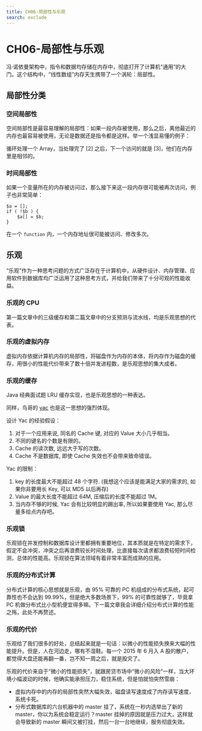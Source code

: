 ```yaml
---
title: CH06-局部性与乐观
search: exclude
---
```


# CH06-局部性与乐观

冯·诺依曼架构中，指令和数据均存储在内存中，彻底打开了计算机“通用”的大门。这个结构中，“线性数组”内存天生携带了一个涡轮：局部性。

## 局部性分类

### 空间局部性

空间局部性是最容易理解的局部性：如果一段内存被使用，那么之后，离他最近的内存也最容易被使用，无论是数据还是指令都是这样。举一个浅显易懂的例子：

循环处理一个 Array，当处理完了 [2] 之后，下一个访问的就是 [3]，他们在内存里是相邻的。

### 时间局部性

如果一个变量所在的内存被访问过，那么接下来这一段内存很可能被再次访问，例子也非常简单：

```
$a = [];
if ( !$b ) {
	$a[] = $b;
}
```

在一个 `function` 内，一个内存地址很可能被访问、修改多次。

## 乐观

“乐观”作为一种思考问题的方式广泛存在于计算机中，从硬件设计、内存管理、应用软件到数据库均广泛运用了这种思考方式，并给我们带来了十分可观的性能收益。

### 乐观的 CPU

第一篇文章中的三级缓存和第二篇文章中的分支预测与流水线，均是乐观思想的代表。

### 乐观的虚拟内存

虚拟内存依据计算机内存的局部性，将磁盘作为内存的本体，将内存作为磁盘的缓存，用很小的性能代价带来了数十倍并发进程数，是乐观思想的集大成者。

### 乐观的缓存

Java 经典面试题 LRU 缓存实现，也是乐观思想的一种表达。

同样，鸟哥的 [yac](http://www.laruence.com/2013/03/18/2846.html) 也是这一思想的强烈体现。

设计 Yac 的经验假设：

1. 对于一个应用来说, 同名的 Cache 键, 对应的 Value 大小几乎相当。
2. 不同的键名的个数是有限的。
3. Cache 的读次数, 远远大于写的次数。
4. Cache 不是数据库, 即使 Cache 失效也不会带来致命错误。

Yac 的限制：

1. key 的长度最大不能超过 48 个字符. (我想这个应该是能满足大家的需求的, 如果你非要用长 Key, 可以 MD5 以后再存)
2. Value 的最大长度不能超过 64M, 压缩后的长度不能超过 1M。
3. 当内存不够的时候, Yac 会有比较明显的踢出率, 所以如果要使用 Yac, 那么尽量多给点内存吧。

### 乐观锁

乐观锁在并发控制和数据库设计里都拥有重要地位，其本质就是在特定的需求下，假定不会冲突，冲突之后再浪费较长时间处理，比直接每次请求都浪费较短时间检测，总体的性能高。乐观锁在算法领域有着非常丰富而成熟的应用。

### 乐观的分布式计算

分布式计算的核心思想就是乐观，由 95% 可靠的 PC 机组成的分布式系统，起可靠性也不会达到 99.99%，但是绝大多数场景下，99% 的可靠性就够了，毕竟拿 PC 机做分布式比小型机便宜得多嘛。下一篇文章我会详细介绍分布式计算的性能之殇，此处不再赘述。

### 乐观的代价

乐观给了我们很多的好处，总结起来就是一句话：以微小的性能损失换来大幅的性能提升。但是，人在河边走，哪有不湿鞋。每一个 2015 年 6 月入 A 股的散户，都觉得大盘还能再翻一番，岂不知一周之后，就是股灾了。

乐观的代价来自于“微小的性能损失”，就跟房贷市场中“微小的风险”一样，当大环境小幅波动的时候，他确实能承担压力，稳住系统，但是怕就怕突然雪崩：

- 虚拟内存中的内存的局部性突然大幅失效，磁盘读写速度成了内存读写速度，系统卡死。
- 分布式数据库的六台机器中的 master 挂了，系统在一秒内选举出了新的 master，你以为系统会稳定运行？master 挂掉的原因就是压力过大，这样就会导致新的 master 瞬间又被打挂，然后一台一台地继续，服务彻底失效。